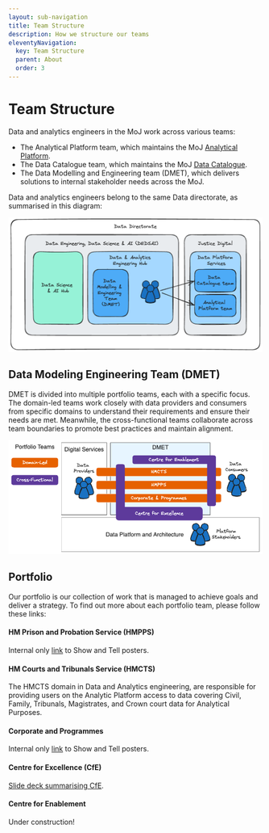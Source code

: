 ```yaml
---
layout: sub-navigation
title: Team Structure
description: How we structure our teams
eleventyNavigation:
  key: Team Structure
  parent: About
  order: 3
---
```

# Team Structure

Data and analytics engineers in the MoJ work across various teams:

- The Analytical Platform team, which maintains the MoJ [Analytical Platform](https://user-guidance.analytical-platform.service.justice.gov.uk/#content).
- The Data Catalogue team, which maintains the MoJ [Data Catalogue](https://user-guidance.analytical-platform.service.justice.gov.uk/#content).
- The Data Modelling and Engineering team (DMET), which delivers solutions to internal stakeholder needs across the MoJ.

Data and analytics engineers belong to the same Data directorate, as summarised in this diagram:

![team structure](./images/team-structure.excalidraw.png)

## Data Modeling Engineering Team (DMET)

DMET is divided into multiple portfolio teams, each with a specific focus. The domain-led teams work closely with data providers and consumers from specific domains to understand their requirements and ensure their needs are met. Meanwhile, the cross-functional teams collaborate across team boundaries to promote best practices and maintain alignment.

![dmet teams](./images/dmet-teams.excalidraw.png)

## Portfolio

Our portfolio is our collection of work that is managed to achieve goals and deliver a strategy. To find out more about each portfolio team, please follow these links:

#### HM Prison and Probation Service (HMPPS)

Internal only [link](https://justiceuk.sharepoint.com/:p:/r/sites/DataEngineeringDataScience/Shared%20Documents/General/1.%20Data%20%26%20Analytics%20Engineering%20Hub/3.%20Prison,%20Probation%20%26%20EM/hmpps_posters.pptx?d=w17120a8f29f2469cbfbe85be1a7049d2&csf=1&web=1&e=jX6jC7) to Show and Tell posters.

#### HM Courts and Tribunals Service (HMCTS)

The HMCTS domain in Data and Analytics engineering, are responsible for providing users on the Analytic Platform access to data covering Civil, Family, Tribunals, Magistrates, and Crown court data for Analytical Purposes.

#### Corporate and Programmes

Internal only [link](https://justiceuk.sharepoint.com/:p:/s/DMETCorporate/EWYWM-dXQtlHguKF-Dnx8jUB8MsLZXWfamZ93GLF9cdhwA?e=S7fQ7s) to Show and Tell posters.

#### Centre for Excellence (CfE)

[Slide deck summarising CfE](https://moj-analytical-services.github.io/dmet-cfe/).

#### Centre for Enablement

Under construction!
